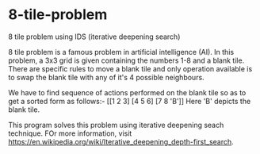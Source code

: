 # 8-tile-problem
8 tile problem using IDS (iterative deepening search)

8 tile problem is a famous problem in artificial intelligence (AI). In this problem, a 3x3 grid is given containing the numbers 1-8 and a blank tile. There are specific rules to move a blank tile and only operation available is to swap the blank tile with any of it's 4 possible neighbours.

We have to find sequence of actions performed on the blank tile so as to get a sorted form as follows:-
[[1 2 3]
[4 5 6]
[7 8 'B']]
Here 'B' depicts the blank tile.

This program solves this problem using iterative deepening seach technique. FOr more information, visit https://en.wikipedia.org/wiki/Iterative_deepening_depth-first_search.
